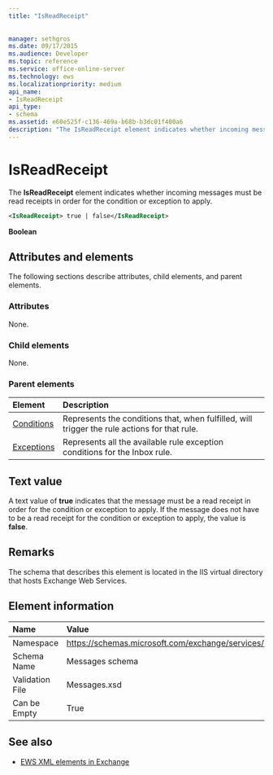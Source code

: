 ```yaml
---
title: "IsReadReceipt"
 
 
manager: sethgros
ms.date: 09/17/2015
ms.audience: Developer
ms.topic: reference
ms.service: office-online-server
ms.technology: ews
ms.localizationpriority: medium
api_name:
- IsReadReceipt
api_type:
- schema
ms.assetid: e60e525f-c136-469a-b68b-b3dc01f400a6
description: "The IsReadReceipt element indicates whether incoming messages must be read receipts in order for the condition or exception to apply."
---
```


# IsReadReceipt

The **IsReadReceipt** element indicates whether incoming messages must be read receipts in order for the condition or exception to apply. 
  
```XML
<IsReadReceipt> true | false</IsReadReceipt>
```

 **Boolean**
## Attributes and elements

The following sections describe attributes, child elements, and parent elements.
  
### Attributes

None.
  
### Child elements

None.
  
### Parent elements

|**Element**|**Description**|
|:-----|:-----|
|[Conditions](conditions.md) <br/> |Represents the conditions that, when fulfilled, will trigger the rule actions for that rule.  <br/> |
|[Exceptions](exceptions.md) <br/> |Represents all the available rule exception conditions for the Inbox rule.  <br/> |
   
## Text value

A text value of **true** indicates that the message must be a read receipt in order for the condition or exception to apply. If the message does not have to be a read receipt for the condition or exception to apply, the value is **false**.
  
## Remarks

The schema that describes this element is located in the IIS virtual directory that hosts Exchange Web Services.
  
## Element information

|**Name**|**Value**|
|:-----|:-----|
|Namespace  <br/> |https://schemas.microsoft.com/exchange/services/2006/messages  <br/> |
|Schema Name  <br/> |Messages schema  <br/> |
|Validation File  <br/> |Messages.xsd  <br/> |
|Can be Empty  <br/> |True  <br/> |
   
## See also

- [EWS XML elements in Exchange](ews-xml-elements-in-exchange.md)
